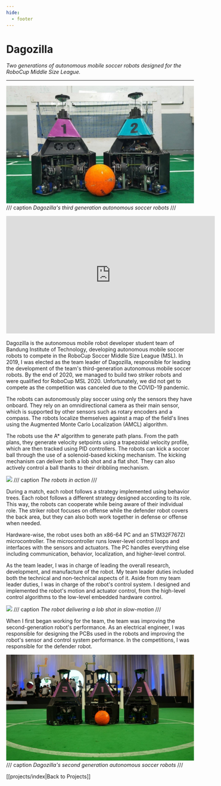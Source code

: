 ```yaml
---
hide:
  - footer
---
```


# Dagozilla

*Two generations of autonomous mobile soccer robots designed for the RoboCup Middle Size League.*

---

![](../resources/projects/dagozilla/dagozilla-3rd-gen.jpg)
/// caption
*Dagozilla's third generation autonomous soccer robots*
///

<iframe width="560" height="315" src="https://www.youtube.com/embed/1zRVFqljGJ8?si=V8EFhvzX0zlND_Tw" title="YouTube video player" frameborder="0" allow="accelerometer; autoplay; clipboard-write; encrypted-media; gyroscope; picture-in-picture; web-share" referrerpolicy="strict-origin-when-cross-origin" allowfullscreen></iframe>

Dagozilla is the autonomous mobile robot developer student team of Bandung Institute of Technology, developing autonomous mobile soccer robots to compete in the RoboCup Soccer Middle Size League (MSL). In 2019, I was elected as the team leader of Dagozilla, responsible for leading the development of the team's third-generation autonomous mobile soccer robots. By the end of 2020, we managed to build two striker robots and were qualified for RoboCup MSL 2020. Unfortunately, we did not get to compete as the competition was canceled due to the COVID-19 pandemic.

The robots can autonomously play soccer using only the sensors they have onboard. They rely on an omnidirectional camera as their main sensor, which is supported by other sensors such as rotary encoders and a compass. The robots localize themselves against a map of the field's lines using the Augmented Monte Carlo Localization (AMCL) algorithm.

The robots use the A* algorithm to generate path plans. From the path plans, they generate velocity setpoints using a trapezoidal velocity profile, which are then tracked using PID controllers. The robots can kick a soccer ball through the use of a solenoid-based kicking mechanism. The kicking mechanism can deliver both a lob shot and a flat shot. They can also actively control a ball thanks to their dribbling mechanism.

![](../resources/projects/dagozilla/play.gif)
/// caption
*The robots in action*
///

During a match, each robot follows a strategy implemented using behavior trees. Each robot follows a different strategy designed according to its role. This way, the robots can cooperate while being aware of their individual role. The striker robot focuses on offense while the defender robot covers the back area, but they can also both work together in defense or offense when needed.

Hardware-wise, the robot uses both an x86-64 PC and an STM32F767ZI microcontroller. The microcontroller runs lower-level control loops and interfaces with the sensors and actuators. The PC handles everything else including communication, behavior, localization, and higher-level control.

As the team leader, I was in charge of leading the overall research, development, and manufacture of the robot. My team leader duties included both the technical and non-technical aspects of it. Aside from my team leader duties, I was in charge of the robot's control system. I designed and implemented the robot's motion and actuator control, from the high-level control algorithms to the low-level embedded hardware control.

![](../resources/projects/dagozilla/kick.gif)
/// caption
*The robot delivering a lob shot in slow-motion*
///

When I first began working for the team, the team was improving the second-generation robot's performance. As an electrical engineer, I was responsible for designing the PCBs used in the robots and improving the robot's sensor and control system performance. In the competitions, I was responsible for the defender robot.

![](../resources/projects/dagozilla/dagozilla-2nd-gen.jpg)
/// caption
*Dagozilla's second generation autonomous soccer robots*
///

[[projects/index|Back to Projects]]